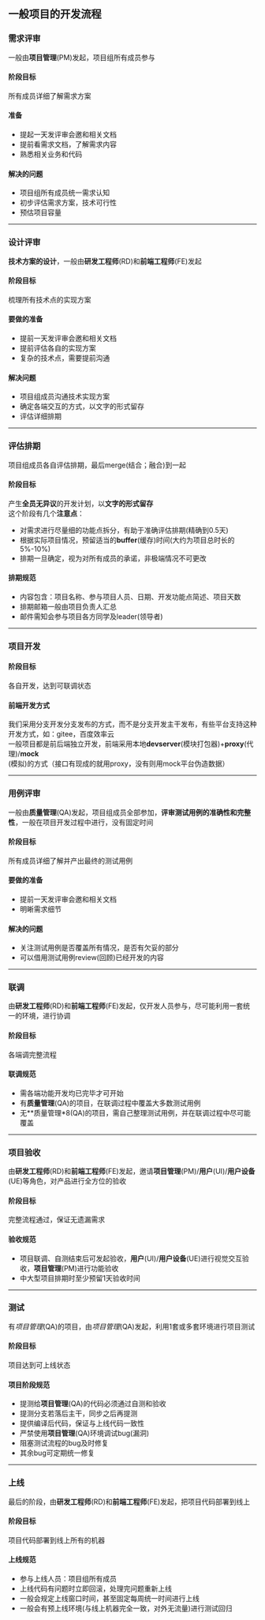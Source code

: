 ##  一般项目的开发流程

### 需求评审
一般由**项目管理**(PM)发起，项目组所有成员参与
#### 阶段目标
所有成员详细了解需求方案
#### 准备
* 提起一天发评审会邀和相关文档    
* 提前看需求文档，了解需求内容    
* 熟悉相关业务和代码    
#### 解决的问题
* 项目组所有成员统一需求认知   
* 初步评估需求方案，技术可行性   
* 预估项目容量   
***

### 设计评审
**技术方案的设计**，一般由**研发工程师**(RD)和**前端工程师**(FE)发起
#### 阶段目标
梳理所有技术点的实现方案   
#### 要做的准备
* 提前一天发评审会邀和相关文档     
* 提前评估各自的实现方案    
* 复杂的技术点，需要提前沟通   
#### 解决问题
* 项目组成员沟通技术实现方案   
* 确定各端交互的方式，以文字的形式留存   
* 评估详细排期   
***

### 评估排期
项目组成员各自评估排期，最后merge(结合；融合)到一起

#### 阶段目标
产生**全员无异议**的开发计划，以**文字的形式留存**   
这个阶段有几个**注意点**：   
* 对需求进行尽量细的功能点拆分，有助于准确评估排期(精确到0.5天)   
* 根据实际项目情况，预留适当的**buffer**(缓存)时间(大约为项目总时长的5%-10%)   
* 排期一旦确定，视为对所有成员的承诺，非极端情况不可更改   

#### 排期规范
* 内容包含：项目名称、参与项目人员、日期、开发功能点简述、项目天数
* 排期邮箱一般由项目负责人汇总
* 邮件需知会参与项目各方同学及leader(领导者)
***

### 项目开发
#### 阶段目标
各自开发，达到可联调状态   
#### 前端开发方式
我们采用分支开发分支发布的方式，而不是分支开发主干发布，有些平台支持这种开发方式，如：gitee，百度效率云   
一般项目都是前后端独立开发，前端采用本地**devserver**(模块打包器)+**proxy**(代理)/**mock**(模拟)的方式（接口有现成的就用proxy，没有则用mock平台伪造数据）   
***

### 用例评审
一般由**质量管理**(QA)发起，项目组成员全部参加，**评审测试用例的准确性和完整性**，一般在项目开发过程中进行，没有固定时间   

#### 阶段目标
所有成员详细了解并产出最终的测试用例   
#### 要做的准备
* 提前一天发评审会邀和相关文档
* 明晰需求细节
#### 解决的问题
* 关注测试用例是否覆盖所有情况，是否有欠妥的部分
* 可以借用测试用例review(回顾)已经开发的内容
***

### 联调
由**研发工程师**(RD)和**前端工程师**(FE)发起，仅开发人员参与，尽可能利用一套统一的环境，进行协调   
#### 阶段目标   
各端调完整流程
#### 联调规范
* 需各端功能开发均已完毕才可开始
* 有**质量管理**(QA)的项目，在联调过程中覆盖大多数测试用例
* 无**质量管理*8(QA)的项目，需自己整理测试用例，并在联调过程中尽可能覆盖
***

### 项目验收
由**研发工程师**(RD)和**前端工程师**(FE)发起，邀请**项目管理**(PM)/**用户**(UI)/**用户设备**(UE)等角色，对产品进行全方位的验收
#### 阶段目标
完整流程通过，保证无遗漏需求   
#### 验收规范
* 项目联调、自测结束后可发起验收，**用户**(UI)/**用户设备**(UE)进行视觉交互验收，**项目管理**(PM)进行功能验收
* 中大型项目排期时至少预留1天验收时间
***

### 测试
有*项目管理*(QA)的项目，由*项目管理*(QA)发起，利用1套或多套环境进行项目测试  
#### 阶段目标
项目达到可上线状态
#### 项目阶段规范
* 提测给**项目管理**(QA)的代码必须通过自测和验收
* 提测分支若落后主干，同步之后再提测
* 提供编译后代码，保证与上线代码一致性
* 严禁使用**项目管理**(QA)环境调试bug(漏洞)
* 阻塞测试流程的bug及时修复
* 其余bug可定期统一修复
***

### 上线
最后的阶段，由**研发工程师**(RD)和**前端工程师**(FE)发起，把项目代码部署到线上    
#### 阶段目标
项目代码部署到线上所有的机器
#### 上线规范
* 参与上线人员：项目组所有成员
* 上线代码有问题时立即回滚，处理完问题重新上线
* 一般会规定上线窗口时间，甚至固定每周统一时间进行上线
* 一般会有预上线环境(与线上机器完全一致，对外无流量)进行测试回归 
